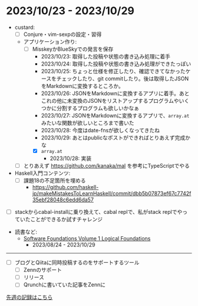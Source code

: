 # 2023/10/23 - 2023/10/29

- custard:
    - [ ] Conjure・vim-sexpの設定・習得
    - アプリケーション作り:
        - [ ] MisskeyかBlueSkyでの発言を保存
            - 2023/10/23: 取得した投稿や状態の書き込み処理に着手
            - 2023/10/24: 取得した投稿や状態の書き込み処理ができたっぽい
            - 2023/10/25: ちょっと仕様を修正したり、確認できてなかったケースをチェックしたり、git commitしたり。後は取得したJSONをMarkdownに変換するところか。
            - 2023/10/26: JSONをMarkdownに変換するアプリに着手。あとこれの他に未変換のJSONをリストアップするプログラムやいくつかに分割するプログラムも欲しいかなぁ
            - 2023/10/27: JSONをMarkdownに変換するアプリで、`array.at`みたいな関数が欲しいところまで書いた
            - 2023/10/28: 今度はdate-fnsが欲しくなってきたね
            - 2023/10/29: あとはpublicなポストができればとりあえず完成かな
            - [x] `array.at`
                - 2023/10/28: 実装
    - [ ] とりあえず <https://github.com/kanaka/mal> を参考にTypeScriptでやる
- Haskell入門コンテンツ:
    - [ ] 課題18の不足箇所を埋める
        - <https://github.com/haskell-jp/makeMistakesToLearnHaskell/commit/dbb5b07873ef67c7742f35ebf28048c6edd6da57>
- [ ] stackからcabal-installに乗り換えて、cabal replで、私がstack replでやっていたことができるか試すチャレンジ
- 読書など:
    - [Software Foundations Volume 1 Logical Foundations](https://softwarefoundations.cis.upenn.edu/lf-current/index.html)
        - 2023/08/24 - 2023/10/29

------

- [ ] ブログとQiitaに同時投稿するのをサポートするツール
    - [ ] Zennのサポート
    - [ ] リリース
    - [ ] Qrunchに書いていた記事をZennに

[先週の記録はこちら](https://github.com/igrep/daily-commits/blob/2a3786746c45829e4c43a510153413d33bd45979/yesterday.md)
